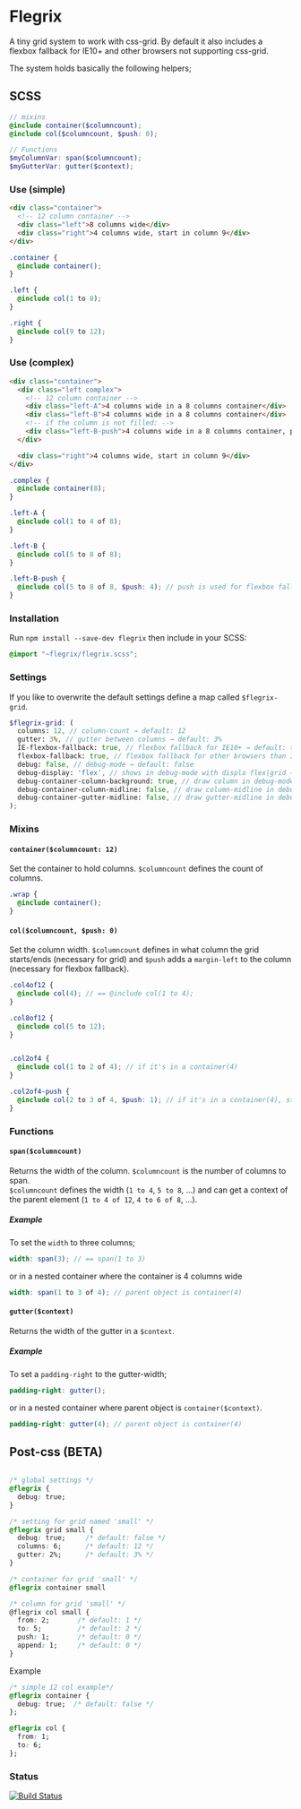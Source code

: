 # Flegrix
A tiny grid system to work with css-grid. By default it also includes a flexbox fallback for IE10+ and other browsers not supporting css-grid.


The system holds basically the following helpers;

## SCSS

```SCSS
// mixins
@include container($columncount);
@include col($columncount, $push: 0);

// Functions
$myColumnVar: span($columncount);
$myGutterVar: gutter($context);
```



### Use (simple)

```HTML
<div class="container">
  <!-- 12 column container -->
  <div class="left">8 columns wide</div>
  <div class="right">4 columns wide, start in column 9</div>
</div>
```

```SCSS
.container {
  @include container();
}

.left {
  @include col(1 to 8);
}

.right {
  @include col(9 to 12);
}
```

### Use (complex)

```HTML
<div class="container">
  <div class="left complex">
    <!-- 12 column container -->
    <div class="left-A">4 columns wide in a 8 columns container</div>
    <div class="left-B">4 columns wide in a 8 columns container</div>
    <!-- if the column is not filled: -->
    <div class="left-B-push">4 columns wide in a 8 columns container, push 4 columns</div>
  </div>

  <div class="right">4 columns wide, start in column 9</div>
</div>
```

```SCSS
.complex {
  @include container(8);
}

.left-A {
  @include col(1 to 4 of 8);
}

.left-B {
  @include col(5 to 8 of 8);
}

.left-B-push {
  @include col(5 to 8 of 8, $push: 4); // push is used for flexbox fallback
}
```

### Installation
Run `npm install --save-dev flegrix` then include in your SCSS:

```SCSS
@import "~flegrix/flegrix.scss";
```


### Settings
If you like to overwrite the default settings define a map called `$flegrix-grid`.

```SCSS
$flegrix-grid: (
  columns: 12, // column-count → default: 12
  gutter: 3%, // gutter between columns → default: 3%
  IE-flexbox-fallback: true, // flexbox fallback for IE10+ → default: true
  flexbox-fallback: true, // flexbox fallback for other browsers than IE10+ → default: true
  debug: false, // debug-mode → default: false
  debug-display: 'flex', // shows in debug-mode with displa flex|grid → default: flex
  debug-container-column-background: true, // draw column in debug-mode → default: true
  debug-container-column-midline: false, // draw column-midline in debug-mode → default: false
  debug-container-gutter-midline: false, // draw gutter-midline in debug-mode → default: false
);
```

### Mixins


#### `container($columncount: 12)`
Set the container to hold columns. `$columncount` defines the count of columns.

```SCSS
.wrap {
  @include container();
}
```

#### `col($columncount, $push: 0)`
Set the column width. `$columncount` defines in what column the grid starts/ends (necessary for grid) and `$push` adds a `margin-left` to the column (necessary for flexbox fallback).

```SCSS
.col4of12 {
  @include col(4); // == @include col(1 to 4);
}

.col8of12 {
  @include col(5 to 12);
}


.col2of4 {
  @include col(1 to 2 of 4); // if it's in a container(4)
}

.col2of4-push {
  @include col(2 to 3 of 4, $push: 1); // if it's in a container(4), starts on second column
}
```


### Functions

#### `span($columncount)`
Returns the width of the column. `$columncount` is the number of columns to span.  
`$columncount` defines the width (`1 to 4`, `5 to 8`, ...) and can get a context of the parent element (`1 to 4 of 12`, `4 to 6 of 8`, ...).

##### Example
To set the `width` to three columns;
```SCSS
width: span(3); // == span(1 to 3)
```
or in a nested container where the container is 4 columns wide
```SCSS
width: span(1 to 3 of 4); // parent object is container(4)
```

#### `gutter($context)`
Returns the width of the gutter in a `$context`.

##### Example
To set a `padding-right` to the gutter-width;
```SCSS
padding-right: gutter();
```
or in a nested container where parent object is `container($context)`.
```SCSS
padding-right: gutter(4); // parent object is container(4)
```



## Post-css (BETA)
```CSS

/* global settings */
@flegrix {
  debug: true;
}

/* setting for grid named 'small' */
@flegrix grid small {
  debug: true;     /* default: false */
  columns: 6;      /* default: 12 */
  gutter: 2%;      /* default: 3% */
}

/* container for grid 'small' */
@flegrix container small

/* column for grid 'small' */
@flegrix col small {
  from: 2;       /* default: 1 */
  to: 5;         /* default: 2 */
  push: 1;       /* default: 0 */
  append: 1;     /* default: 0 */
}
```

Example
```CSS
/* simple 12 col example*/
@flegrix container {
  debug: true;  /* default: false */
};

@flegrix col {
  from: 1;
  to: 6;
};

```



### Status
[![Build Status](https://travis-ci.org/signalwerk/flegrix.svg?branch=master)](https://travis-ci.org/signalwerk/flegrix)
